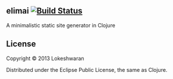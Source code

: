 ## elimai [![Build Status](https://travis-ci.org/dlokesh/elimai.png?branch=master)](https://travis-ci.org/dlokesh/elimai)

A minimalistic static site generator in Clojure


## License

Copyright © 2013 Lokeshwaran

Distributed under the Eclipse Public License, the same as Clojure.
